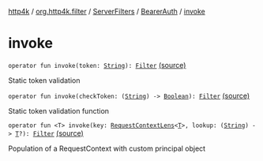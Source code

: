 [http4k](../../../index.md) / [org.http4k.filter](../../index.md) / [ServerFilters](../index.md) / [BearerAuth](index.md) / [invoke](./invoke.md)

# invoke

`operator fun invoke(token: `[`String`](https://kotlinlang.org/api/latest/jvm/stdlib/kotlin/-string/index.html)`): `[`Filter`](../../../org.http4k.core/-filter/index.md) [(source)](https://github.com/http4k/http4k/blob/master/http4k-core/src/main/kotlin/org/http4k/filter/ServerFilters.kt#L134)

Static token validation

`operator fun invoke(checkToken: (`[`String`](https://kotlinlang.org/api/latest/jvm/stdlib/kotlin/-string/index.html)`) -> `[`Boolean`](https://kotlinlang.org/api/latest/jvm/stdlib/kotlin/-boolean/index.html)`): `[`Filter`](../../../org.http4k.core/-filter/index.md) [(source)](https://github.com/http4k/http4k/blob/master/http4k-core/src/main/kotlin/org/http4k/filter/ServerFilters.kt#L139)

Static token validation function

`operator fun <T> invoke(key: `[`RequestContextLens`](../../../org.http4k.lens/-request-context-lens.md)`<`[`T`](invoke.md#T)`>, lookup: (`[`String`](https://kotlinlang.org/api/latest/jvm/stdlib/kotlin/-string/index.html)`) -> `[`T`](invoke.md#T)`?): `[`Filter`](../../../org.http4k.core/-filter/index.md) [(source)](https://github.com/http4k/http4k/blob/master/http4k-core/src/main/kotlin/org/http4k/filter/ServerFilters.kt#L148)

Population of a RequestContext with custom principal object

